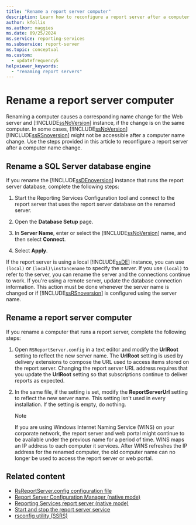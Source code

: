 ```yaml
---
title: "Rename a report server computer"
description: Learn how to reconfigure a report server after a computer name change. SQL Server Reporting Services might not be accessible after a computer name change.
author: kfollis
ms.author: maggies
ms.date: 09/25/2024
ms.service: reporting-services
ms.subservice: report-server
ms.topic: conceptual
ms.custom:
  - updatefrequency5
helpviewer_keywords:
  - "renaming report servers"
---
```

# Rename a report server computer
  Renaming a computer causes a corresponding name change for the Web server and [!INCLUDE[ssNoVersion](../../includes/ssnoversion-md.md)] instance, if the change is on the same computer. In some cases, [!INCLUDE[ssNoVersion](../../includes/ssnoversion-md.md)] [!INCLUDE[ssRSnoversion](../../includes/ssrsnoversion-md.md)] might not be accessible after a computer name change. Use the steps provided in this article to reconfigure a report server after a computer name change.  
  
## Rename a SQL Server database engine  
 If you rename the  [!INCLUDE[ssDEnoversion](../../includes/ssdenoversion-md.md)] instance that runs the report server database, complete the following steps:  
  
1.  Start the Reporting Services Configuration tool and connect to the report server that uses the report server database on the renamed server.  
  
1.  Open the **Database Setup** page.  
  
1.  In **Server Name**, enter or select the [!INCLUDE[ssNoVersion](../../includes/ssnoversion-md.md)] name, and then select **Connect**.  
  
1.  Select **Apply**.  
  
 If the report server is using a local [!INCLUDE[ssDE](../../includes/ssde-md.md)] instance, you can use `(local)` or `(local)\instancename` to specify the server. If you use `(local)` to refer to the server, you can rename the server and the connections continue to work. If you're using a remote server, update the database connection information. This action must be done whenever the server name is changed or if [!INCLUDE[ssRSnoversion](../../includes/ssrsnoversion-md.md)] is configured using the server name.
  
## Rename a report server computer  
 If you rename a computer that runs a report server, complete the following steps:  
  
1.  Open `RSReportServer.config` in a text editor and modify the **UrlRoot** setting to reflect the new server name. The **UrlRoot** setting is used by delivery extensions to compose the URL used to access items stored on the report server. Changing the report server URL address requires that you update the **UrlRoot** setting so that subscriptions continue to deliver reports as expected.  
  
2.  In the same file, if the setting is set, modify the **ReportServerUrl** setting to reflect the new server name. This setting isn't used in every installation. If the setting is empty, do nothing.  
  
    > [!NOTE]  
    >  If you are using Windows Internet Naming Service (WINS) on your corporate network, the report server and web portal might continue to be available under the previous name for a period of time. WINS maps an IP address to each computer it services. After WINS refreshes the IP address for the renamed computer, the old computer name can no longer be used to access the report server or web portal.  
  
## Related content

- [RsReportServer.config configuration file](../../reporting-services/report-server/rsreportserver-config-configuration-file.md)
- [Report Server Configuration Manager &#40;native mode&#41;](../../reporting-services/install-windows/reporting-services-configuration-manager-native-mode.md)
- [Reporting Services report server &#40;native mode&#41;](../../reporting-services/report-server/reporting-services-report-server-native-mode.md)
- [Start and stop the report server service](../../reporting-services/report-server/start-and-stop-the-report-server-service.md)
- [rsconfig utility &#40;SSRS&#41;](../../reporting-services/tools/rsconfig-utility-ssrs.md)
